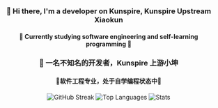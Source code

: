 <div style="text-align: center;">
    <h3>👋 Hi there, I'm a developer on Kunspire, Kunspire Upstream Xiaokun</h3>
    <h4>🔭 Currently studying software engineering and self-learning programming 🤔</h4>
    <h3>👋 一名不知名的开发者，Kunspire 上游小坤 </h3>
    <h4> 🔭软件工程专业，处于自学编程状态中🤔 </h4>
    <img src="https://github-readme-streak-stats.herokuapp.com/?user=KunspireUp" alt="GitHub Streak">
    <img src="https://github-readme-stats.vercel.app/api/top-langs/?username=KunspireUp&layout=compact" alt="Top Languages">
    <img src="https://github-readme-stats.vercel.app/api?username=KunspireUp&show_icons=true&theme=transparent" alt="Stats">
</div>




